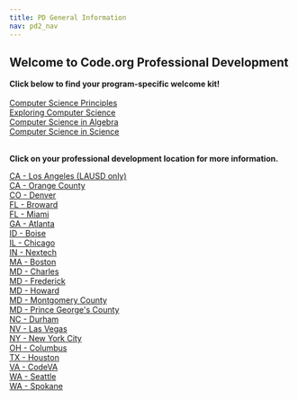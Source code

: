 ```yaml
---
title: PD General Information
nav: pd2_nav
---
```


## Welcome to Code.org Professional Development ##

**Click below to find your program-specific welcome kit!**
<br/>
<br/>
[Computer Science Principles](/files/CSPTeacherWelcomeKit.pdf)
<br/>
[Exploring Computer Science](/files/ECSTeacherWelcomeKit.pdf)
<br/>
[Computer Science in Algebra](/files/CSinAlgebraTeacherWelcomeKit.pdf)
<br/>
[Computer Science in Science](/files/CSinScienceTeacherWelcomeKit.pdf)
<br/>
<br/>

**Click on your professional development location for more information.**

[CA - Los Angeles (LAUSD only)](/educate/pd/15-16/lausd)
<br />
[CA - Orange County](/educate/pd/15-16/orange)
<br />
[CO - Denver](/educate/pd/15-16/denver)
<br />
[FL - Broward](/educate/pd/15-16/broward)
<br />
[FL - Miami](/educate/pd/15-16/miami)
<br />
[GA - Atlanta](/educate/pd/15-16/atlanta)
<br />
[ID - Boise](/educate/pd/15-16/idaho)
<br />
[IL - Chicago](/educate/pd/15-16/chicago)
<br />
[IN - Nextech](/educate/pd/15-16/nextech)
<br />
[MA - Boston](/educate/pd/15-16/boston)
<br />
[MD - Charles](/educate/pd/15-16/charles)
<br />
[MD - Frederick](/educate/pd/15-16/frederick)
<br />
[MD - Howard](/educate/pd/15-16/howard)
<br />
[MD - Montgomery County](/educate/pd/15-16/moco)
<br />
[MD - Prince George's County](/educate/pd/15-16/pg)
<br />
[NC - Durham](/educate/pd/15-16/durham)
<br />
[NV - Las Vegas](/educate/pd/15-16/las-vegas)
<br />
[NY - New York City](/educate/pd/15-16/nyc)
<br />
[OH - Columbus](/educate/pd/15-16/ohio)
<br />
[TX - Houston](/educate/pd/15-16/houston)
<br />
[VA - CodeVA](/educate/pd/15-16/codeva)
<br />
[WA - Seattle](/educate/pd/15-16/seattle)
<br />
[WA - Spokane](/educate/pd/15-16/spokane)
<br />
